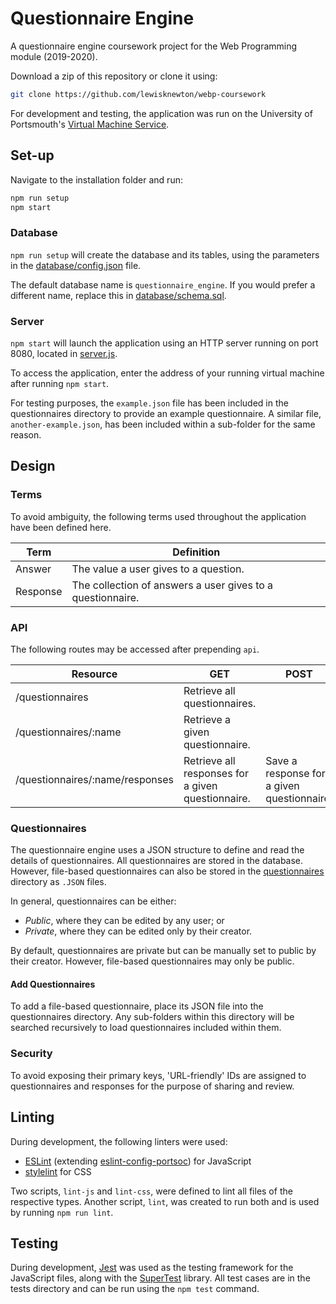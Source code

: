 # Questionnaire Engine

A questionnaire engine coursework project for the Web Programming module (2019-2020).

Download a zip of this repository or clone it using:
```bash
git clone https://github.com/lewisknewton/webp-coursework
```

For development and testing, the application was run on the University of Portsmouth's [Virtual Machine Service](https://uop-1-server-per-student-prod.appspot.com/instance/get).

## Set-up

Navigate to the installation folder and run:
```bash
npm run setup
npm start
```

### Database
`npm run setup` will create the database and its tables, using the parameters in the [database/config.json](database/config.json) file.

The default database name is `questionnaire_engine`. If you would prefer a different name, replace this in [database/schema.sql](database/schema.sql).

### Server
`npm start` will launch the application using an HTTP server running on port 8080, located in [server.js](server.js).

To access the application, enter the address of your running virtual machine after running `npm start`.

For testing purposes, the `example.json` file has been included in the questionnaires directory to provide an example questionnaire. A similar file, `another-example.json`, has been included within a sub-folder for the same reason.

## Design

### Terms

To avoid ambiguity, the following terms used throughout the application have been defined here.

| Term     | Definition                                                 |
|----------|------------------------------------------------------------|
| Answer   | The value a user gives to a question.                      |
| Response | The collection of answers a user gives to a questionnaire. |

### API

The following routes may be accessed after prepending `api`.

| Resource                        | GET                                               | POST                                       |
|---------------------------------|---------------------------------------------------|--------------------------------------------|
| /questionnaires                 | Retrieve all questionnaires.                      |                                            |
| /questionnaires/:name           | Retrieve a given questionnaire.                   |                                            |
| /questionnaires/:name/responses | Retrieve all responses for a given questionnaire. | Save a response for a given questionnaire. |

### Questionnaires

The questionnaire engine uses a JSON structure to define and read the details of questionnaires. All questionnaires are stored in the database. However, file-based questionnaires can also be stored in the [questionnaires](questionnaires) directory as `.JSON` files.

In general, questionnaires can be either:

* *Public*, where they can be edited by any user; or
* *Private*, where they can be edited only by their creator.

By default, questionnaires are private but can be manually set to public by their creator. However, file-based questionnaires may only be public.

#### Add Questionnaires

To add a file-based questionnaire, place its JSON file into the questionnaires directory. Any sub-folders within this directory will be searched recursively to load questionnaires included within them.

### Security

To avoid exposing their primary keys, 'URL-friendly' IDs are assigned to questionnaires and responses for the purpose of sharing and review.

## Linting

During development, the following linters were used:

* [ESLint](https://eslint.org/) (extending [eslint-config-portsoc](https://github.com/portsoc/eslint-config-portsoc)) for JavaScript
* [stylelint](https://stylelint.io/) for CSS

Two scripts, `lint-js` and `lint-css`, were defined to lint all files of the respective types. Another script, `lint`, was created to run both and is used by running `npm run lint`.

## Testing

During development, [Jest](https://jestjs.io/) was used as the testing framework for the JavaScript files, along with the [SuperTest](https://www.npmjs.com/package/supertest) library. All test cases are in the tests directory and can be run using the `npm test` command.

